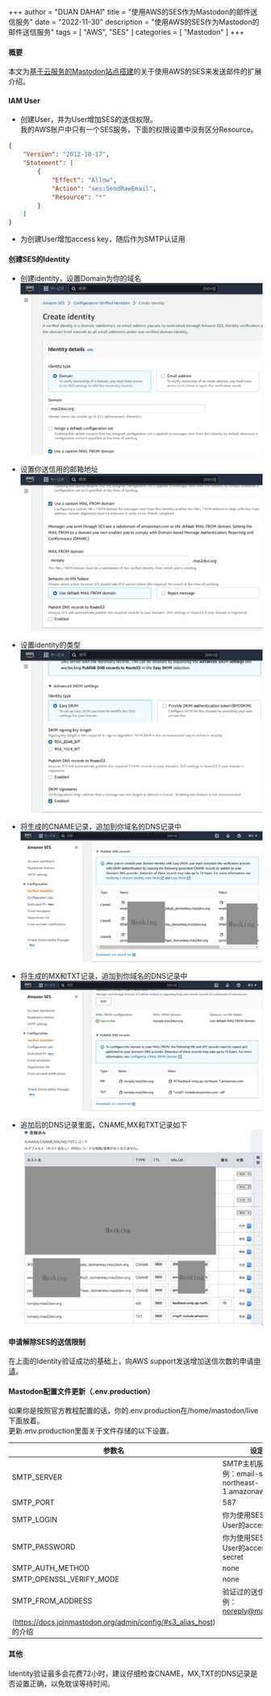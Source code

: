 +++
author = "DUAN DAHAI"
title = "使用AWS的SES作为Mastodon的邮件送信服务"
date = "2022-11-30"
description = "使用AWS的SES作为Mastodon的邮件送信服务"
tags = [
    "AWS",
    "SES"
]
categories = [
    "Mastodon"
]
+++

#### 概要

本文为[基于云服务的Mastodon站点搭建](https://duandahai.com/zh-cn/posts/zh/20221125-mastodon-site-create.zh-cn/)的关于使用AWS的SES来发送邮件的扩展介绍。

#### IAM User

- 创建User，并为User增加SES的送信权限。  
    我的AWS账户中只有一个SES服务，下面的权限设置中没有区分Resource。

```json
{
    "Version": "2012-10-17",
    "Statement": [
        {
            "Effect": "Allow",
            "Action": "ses:SendRawEmail",
            "Resource": "*"
        }
    ]
}
```
- 为创建User增加access key，随后作为SMTP认证用

#### 创建SES的Identity

- 创建identity，设置Domain为你的域名  
![identity details](1_identity_details.PNG)

- 设置你送信用的邮箱地址   
![Github](2_mail_from_domain.PNG)

- 设置identity的类型  
![Github](3_identity_type.PNG)

- 将生成的CNAME记录，追加到你域名的DNS记录中  
![Github](4_CANME_DNS_records.PNG)

- 将生成的MX和TXT记录，追加到你域名的DNS记录中  
![Github](5_MX_TXT_DNS_records.PNG)

- 追加后的DNS记录里面，CNAME,MX和TXT记录如下  
![Github](6_add_DNS.png)


#### 申请解除SES的送信限制
在上面的Identity验证成功的基础上，向AWS support发送增加送信次数的申请[申请](https://docs.aws.amazon.com/ses/latest/dg/manage-sending-quotas-request-increase.html)。

#### Mastodon配置文件更新（.env.production）
如果你是按照官方教程配置的话，你的.env.production在/home/mastodon/live下面放着。  
更新.env.production里面关于文件存储的以下设置。

| 参数名 | 设定值 |
| ------ | ------ |
| SMTP_SERVER | SMTP主机服务器，例：email-smtp.ap-northeast-1.amazonaws.com |
| SMTP_PORT | 587 |
| SMTP_LOGIN | 你为使用SES创建的User的access key id |
| SMTP_PASSWORD | 你为使用SES创建的User的access key secret |
| SMTP_AUTH_METHOD | none |
| SMTP_OPENSSL_VERIFY_MODE | none |
| SMTP_FROM_ADDRESS | 验证过的送信邮箱，例：noreply@mas2don.org |
(https://docs.joinmastodon.org/admin/config/#s3_alias_host)的介绍 |

#### 其他
Identity验证最多会花费72小时，建议仔细检查CNAME，MX,TXT的DNS记录是否设置正确，以免耽误等待时间。

